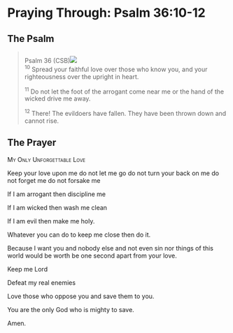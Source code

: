 # Praying Through: Psalm 36:10-12

## The Psalm

>Psalm 36 (CSB)<img class="intro-right" style="margin-top:10px" src="/images/art-paris-psalter.jpg">  
><sup>10</sup> Spread your faithful love over those who know you, and your righteousness over the upright in heart. 
>
><sup>11</sup> Do not let the foot of the arrogant come near me or the hand of the wicked drive me away. 
>
><sup>12</sup> There! The evildoers have fallen. They have been thrown down and cannot rise.

## The Prayer

<div style="font-variant: small-caps;">
My Only Unforgettable Love
</div>


Keep your love upon me
  do not let me go
  do not turn your back on me
  do not forget me
  do not forsake me

If I am arrogant
  then discipline me

If I am wicked
  then wash me clean

If I am evil
  then make me holy.

Whatever you can do
  to keep me close
  then do it.

Because I want you
  and nobody else
  and not even sin
  nor things of this world
  would be worth
  be one second apart
  from your love.

Keep me Lord

Defeat my real enemies

Love those who oppose you
  and save them to you.

You are the only God
  who is mighty to save.

Amen.
